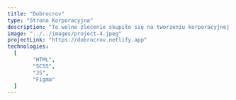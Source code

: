 ```yaml
---
title: "Dobrocrov"
type: "Strona Korporacyjna"
description: "To wolne zlecenie skupiło się na tworzeniu korporacyjnej strony internetowej przy użyciu HTML, SCSS i JS. Współpraca była kluczowa, obejmując bliską koordynację z projektantem i innym członkiem zespołu odpowiedzialnym za przeniesienie witryny do systemu zarządzania treścią (CMS). Wyjątkowym aspektem tego przedsięwzięcia było wykorzystanie szablonu Tilda, co nadało niekonwencjonalny charakter procesowi rozwoju. Klient wyraził pełną satysfakcję z wyników projektu, potwierdzając jego sukces i wyjątkowy charakter."
image: "../../images/project-4.jpeg"
projectLink: "https://dobrocrov.netlify.app"
technologies:
  [
		"HTML",
		"SCSS",
		"JS",
		"Figma"
  ]
---
```

